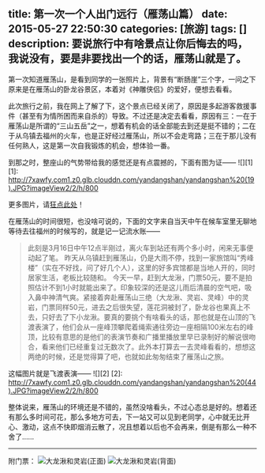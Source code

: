 title: 第一次一个人出门远行（雁荡山篇）
date: 2015-05-27 22:50:30
categories: [旅游]
tags: []
description: 要说旅行中有啥景点让你后悔去的吗，我说没有，要是非要找出一个的话，雁荡山就是了。
---
第一次知道雁荡山，是看到同学的一张照片上，背景有“断肠崖”三个字，一问之下原来是在雁荡山的卧龙谷景区，本着对《神雕侠侣》的爱好，便想去看看。

此次旅行之前，我在网上了解了下，这个景点已经关闭了，原因是多起游客救援事件（甚至有为情所困而来自杀的）导致。不过还是决定去看看，原因有三：一在于雁荡山是所谓的“三山五岳”之一，想着有机会的话全部能去到还是挺不错的；二在于从乌镇去福州的火车，也是正好经过雁荡山，所以不会走弯路；三在于那儿没有任何熟人，这是第一次自我锻炼的机会，想体验一番。<!--more-->

到那之时，整座山的气势带给我的感觉还是有点震撼的，下面有图为证——
![][1]
[1]: http://7xawfy.com1.z0.glb.clouddn.com/yandangshan/yandangshan%20(19).JPG?imageView2/2/h/800

更多图片，请[狂点此处](http://travel.luckypeng.com/gallery/yandangshan/)！

在雁荡山的时间很短，也没啥可说的，下面的文字来自当天中午在候车室里无聊地等待去往福州的时候写的，就是记一记流水账——

> 此刻是3月16日中午12点半刚过，离火车到站还有两个多小时，闲来无事便动起了笔。
> 昨天从乌镇赶到雁荡山，仍是大雨不停，找到一家旅馆叫“秀峰楼”（实在不好找，问了好几个人），这里的好多宾馆都是当地人开的，同时居家生活，老板比较随和。
> 今天一早，赶到大龙湫，门票50元，要不是拍照估计不到1小时就能出来了。印象较深的还是这儿雨后清晨的空气吧，吸入鼻中神清气爽。紧接着奔赴雁荡山三绝（大龙湫、灵岩、灵峰）中的灵岩，门票同样50元，进去之后很失望，莲花洞被封了，卧龙谷也果真上不去，只好去了下小龙湫。要真的要挑个有啥看头的话，那也就是在山顶的飞渡表演了，他们会从一座峰顶攀爬着绳索通往旁边一座相隔100米左右的峰顶，比较有意思的是他们的表演节奏和广播里播放里早已录制好的解说很吻合，看来他们已经重复过无数次了。此外本打算去一去灵峰看看的，想想这两绝的时候，还是觉得算了吧，也就如此匆匆结束了雁荡山之旅。

这幅图片就是飞渡表演——
![][2]
[2]: http://7xawfy.com1.z0.glb.clouddn.com/yandangshan/yandangshan%20(44).JPG?imageView2/2/h/800

整体说来，雁荡山的环境还是不错的，虽然没啥看头，不过心态总是好的。想着还有那么多时间可花，那么多地方可去，下一站又可以见到老同学，心中就无比开心、激动，这点不快即烟消云散了，况且想着以后也不会再来，倒是有那么一种不舍了……

* * *
附门票：
![大龙湫和灵岩(正面)](http://7xawfy.com1.z0.glb.clouddn.com/02_yandangshan_1.jpg?imageView2/2/h/800)
![大龙湫和灵岩(背面)](http://7xawfy.com1.z0.glb.clouddn.com/02_yandangshan_2.jpg?imageView2/2/h/800)
